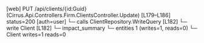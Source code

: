 [web] PUT /api/clients/{id:Guid}  (Cirrus.Api.Controllers.Firm.ClientsController.Update)  [L179–L186] status=200 [auth=user]
  └─ calls ClientRepository.WriteQuery [L182]
  └─ write Client [L182]
  └─ impact_summary
    └─ entities 1 (writes=1, reads=0)
      └─ Client writes=1 reads=0

